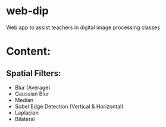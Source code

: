 # web-dip
Web app to assist teachers in digital image processing classes


# Content:
## Spatial Filters:
- Blur (Average)
- Gaussian Blur
- Median
- Sobel Edge Detection (Vertical & Horizontal)
- Laplacian
- Bilateral
